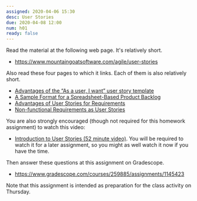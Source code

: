 ```yaml
---
assigned: 2020-04-06 15:30
desc: User Stories
due: 2020-04-08 12:00
num: h01
ready: false
---
```


Read the material at the following web page. It's relatively short.
* <https://www.mountaingoatsoftware.com/agile/user-stories>

Also read these four pages to which it links.  Each of them is also relatively short.

* [Advantages of the “As a user, I want” user story template](https://www.mountaingoatsoftware.com/blog/advantages-of-the-as-a-user-i-want-user-story-template)
* [A Sample Format for a Spreadsheet-Based Product Backlog](https://www.mountaingoatsoftware.com/blog/a-sample-format-for-a-spreadsheet-based-product-backlog)
* [Advantages of User Stories for Requirements](https://www.mountaingoatsoftware.com/articles/advantages-of-user-stories-for-requirements)
* [Non-functional Requirements as User Stories](https://www.mountaingoatsoftware.com/blog/non-functional-requirements-as-user-stories)

You are also strongly encouraged (though not required for this homework assignment) to watch this video:
* [Introduction to User Stories (52 minute video)](https://www.mountaingoatsoftware.com/presentations/introduction-to-user-stories).   You will be required to watch it for a later assignment, so you might as well watch it now if you have the time.

Then answer these questions at this assignment on Gradescope.

* <https://www.gradescope.com/courses/259885/assignments/1145423>

Note that this assignment is intended as preparation for the class
activity on Thursday.




